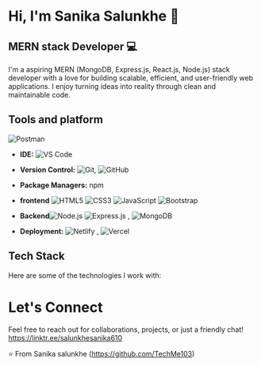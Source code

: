 # Hi, I'm Sanika Salunkhe 👋

## MERN stack Developer 💻

I'm a aspiring MERN (MongoDB, Express.js, React.js, Node.js) stack developer with a love for building scalable, efficient, and user-friendly web applications. I enjoy turning ideas into reality through clean and maintainable code.

## Tools and platform
![Postman](https://img.shields.io/badge/Postman-FF6C37?style=for-the-badge&logo=postman&logoColor=white)

* **IDE:** ![VS Code](https://img.shields.io/badge/VS_Code-007ACC?style=for-the-badge&logo=visual-studio-code&logoColor=white)
* **Version Control:** ![Git](https://img.shields.io/badge/Git-F05032?style=for-the-badge&logo=git&logoColor=white),   ![GitHub](https://img.shields.io/badge/GitHub-181717?style=for-the-badge&logo=github&logoColor=white)
* **Package Managers:** npm
* **frontend**
  ![HTML5](https://img.shields.io/badge/HTML5-E34F26?style=for-the-badge&logo=html5&logoColor=white)
![CSS3](https://img.shields.io/badge/CSS3-1572B6?style=for-the-badge&logo=css3&logoColor=white)
![JavaScript](https://img.shields.io/badge/JavaScript-F7DF1E?style=for-the-badge&logo=javascript&logoColor=black)
![Bootstrap](https://img.shields.io/badge/Bootstrap-563D7C?style=for-the-badge&logo=bootstrap&logoColor=white)


* **Backend**![Node.js](https://img.shields.io/badge/Node.js-339933?style=for-the-badge&logo=node.js&logoColor=white)
 ![Express.js](https://img.shields.io/badge/Express.js-000000?style=for-the-badge&logo=express&logoColor=white) ,
![MongoDB](https://img.shields.io/badge/MongoDB-47A248?style=for-the-badge&logo=mongodb&logoColor=white)
* **Deployment:**  ![Netlify](https://img.shields.io/badge/Netlify-00C7B7?style=for-the-badge&logo=netlify&logoColor=white) ,
![Vercel](https://img.shields.io/badge/Vercel-000000?style=for-the-badge&logo=vercel&logoColor=white)

  
## Tech Stack

Here are some of the technologies I work with:

# Let's Connect
Feel free to reach out for collaborations, projects, or just a friendly chat!
https://linktr.ee/salunkhesanika610

⭐️ From Sanika salunkhe (https://github.com/TechMe103)




